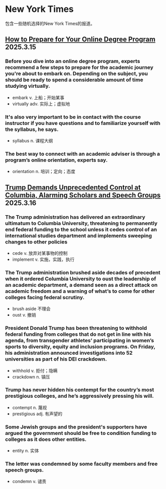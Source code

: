 # New York Times

包含一些随机选择的New York Times的报道。

## [How to Prepare for Your Online Degree Program](https://www.usnews.com/education/articles/how-to-prepare-for-your-online-degree-program) 2025.3.15

### Before you dive into an online degree program, experts recommend a few steps to prepare for the academic journey you're about to embark on. Depending on the subject, you should be ready to spend a considerable amount of time studying virtually.

- embark v. 上船；开始某事
- virtually adv. 实际上；虚拟地

### It's also very important to be in contact with the course instructor if you have questions and to familiarize yourself with the syllabus, he says.

- syllabus n. 课程大纲

### The best way to connect with an academic adviser is through a program’s online orientation, experts say.

- orientation n. 培训；定向；态度


## [Trump Demands Unprecedented Control at Columbia, Alarming Scholars and Speech Groups](https://www.usnews.com/news/best-states/new-york/articles/2025-03-14/trump-administration-demands-columbia-overhaul-academic-courses-in-extraordinary-ultimatum) 2025.3.16

### The Trump administration has delivered an extraordinary ultimatum to Columbia University, threatening to permanently end federal funding to the school unless it cedes control of an international studies department and implements sweeping changes to other policies

- cede v. 放弃对某事物的控制
- implement v. 实施，实践，执行

### The Trump administration brushed aside decades of precedent when it ordered Columbia University to oust the leadership of an academic department, a demand seen as a direct attack on academic freedom and a warning of what’s to come for other colleges facing federal scrutiny.

- brush aside 不理会
- oust v. 撤销

### President Donald Trump has been threatening to withhold federal funding from colleges that do not get in line with his agenda, from transgender athletes’ participating in women’s sports to diversity, equity and inclusion programs. On Friday, his administration announced investigations into 52 universities as part of his DEI crackdown.

- withhold v. 拒付；隐瞒
- crackdown n. 镇压

### Trump has never hidden his contempt for the country’s most prestigious colleges, and he’s aggressively pressing his will.

- contempt n. 蔑视
- prestigious adj. 有声望的

### Some Jewish groups and the president's supporters have argued the government should be free to condition funding to colleges as it does other entities.

- entity n. 实体

### The letter was condemned by some faculty members and free speech groups.

- condemn v. 谴责


